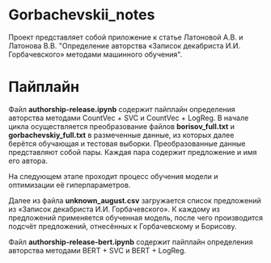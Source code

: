 # Gorbachevskii_notes
Проект представляет собой приложение к статье Латоновой А.В. и Латонова В.В. "Определение авторства «Записок декабриста И.И. Горбачевского» методами машинного обучения". 

# Пайплайн

Файл **authorship-release.ipynb** содержит пайплайн определения авторства методами CountVec + SVC и CountVec + LogReg. В начале цикла осуществляется преобразование файлов **borisov_full.txt** и **gorbachevskiy_full.txt** в размеченные данные, из которых далее берётся обучающая и тестовая выборки. Преобразованные данные представляют собой пары. Каждая пара содержит предложение и имя его автора. 

На следующем этапе проходит процесс обучения модели и оптимизации её гиперпараметров. 

Далее из файла **unknown_august.csv** загружается список предложений из «Записок декабриста И.И. Горбачевского». К каждому из предложений применяется обученная модель, после чего производится подсчёт предложений, отнесённых к Горбачевскому и Борисову.

Файл **authorship-release-bert.ipynb** содержит пайплайн определения авторства методами BERT + SVC и BERT + LogReg.
